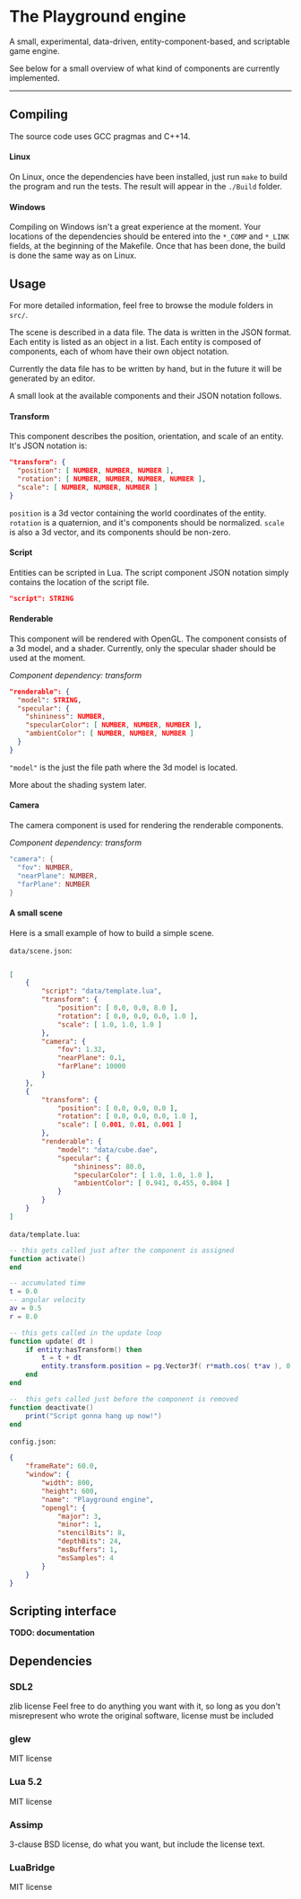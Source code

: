# The Playground engine

A small, experimental, data-driven, entity-component-based, and scriptable game engine.

See below for a small overview of what kind of components are currently implemented.

----------

## Compiling

The source code uses GCC pragmas and C++14.

#### Linux

On Linux, once the dependencies have been installed, just run `make` to build the program and run the tests. The result will appear in the `./Build` folder.

#### Windows

Compiling on Windows isn't a great experience at the moment. Your locations of the dependencies should be entered into the `*_COMP` and `*_LINK` fields, at the beginning of the Makefile. Once that has been done, the build is done the same way as on Linux.

## Usage

For more detailed information, feel free to browse the module folders in `src/`.

The scene is described in a data file. The data is written in the JSON format. Each entity is listed as an object in a list. Each entity is composed of components, each of whom have their own object notation.

Currently the data file has to be written by hand, but in the future it will be generated by an editor.

A small look at the available components and their JSON notation follows.

#### Transform

This component describes the position, orientation, and scale of an entity. It's JSON notation is:

```json
"transform": {
  "position": [ NUMBER, NUMBER, NUMBER ],
  "rotation": [ NUMBER, NUMBER, NUMBER, NUMBER ],
  "scale": [ NUMBER, NUMBER, NUMBER ]
}
```

`position` is a 3d vector containing the world coordinates of the entity. `rotation` is a quaternion, and it's components should be normalized. `scale` is also a 3d vector, and its components should be non-zero.

#### Script

Entities can be scripted in Lua. The script component JSON notation simply contains the location of the script file.

```json
"script": STRING
```

#### Renderable

This component will be rendered with OpenGL. The component consists of a 3d model, and a shader. Currently, only the specular shader should be used at the moment.

*Component dependency: transform*

```json
"renderable": {
  "model": STRING,
  "specular": {	
    "shininess": NUMBER,
    "specularColor": [ NUMBER, NUMBER, NUMBER ],
    "ambientColor": [ NUMBER, NUMBER, NUMBER ]
  }
}

```

`"model"` is the just the file path where the 3d model is located.

More about the shading system later.

#### Camera

The camera component is used for rendering the renderable components.

*Component dependency: transform*

```lua
"camera": {
  "fov": NUMBER,
  "nearPlane": NUMBER,
  "farPlane": NUMBER 
}
```

#### A small scene

Here is a small example of how to build a simple scene.

`data/scene.json`:

```json

[
    {
        "script": "data/template.lua",
        "transform": {
            "position": [ 0.0, 0.0, 8.0 ],
            "rotation": [ 0.0, 0.0, 0.0, 1.0 ],
            "scale": [ 1.0, 1.0, 1.0 ]
        },
        "camera": {
            "fov": 1.32,
            "nearPlane": 0.1,
            "farPlane": 10000
        }
    },
    {
        "transform": {
            "position": [ 0.0, 0.0, 0.0 ],
            "rotation": [ 0.0, 0.0, 0.0, 1.0 ],
            "scale": [ 0.001, 0.01, 0.001 ]
        },
        "renderable": {
            "model": "data/cube.dae",
            "specular": {
                "shininess": 80.0,
                "specularColor": [ 1.0, 1.0, 1.0 ],
                "ambientColor": [ 0.941, 0.455, 0.804 ]
            }
        }
    }
]

```

`data/template.lua`:

```lua
-- this gets called just after the component is assigned
function activate()
end

-- accumulated time
t = 0.0
-- angular velocity
av = 0.5
r = 8.0

-- this gets called in the update loop
function update( dt )
    if entity:hasTransform() then
        t = t + dt
        entity.transform.position = pg.Vector3f( r*math.cos( t*av ), 0.0, r*math.sin( t*av ) )
    end
end

--  this gets called just before the component is removed
function deactivate()
    print("Script gonna hang up now!")
end
```

`config.json`:

```json
{
    "frameRate": 60.0,
    "window": {
        "width": 800,
        "height": 600,
        "name": "Playground engine",
        "opengl": {
            "major": 3,
            "minor": 1,
            "stencilBits": 8,
            "depthBits": 24,
            "msBuffers": 1,
            "msSamples": 4
        }
    }
}
```

## Scripting interface

**TODO: documentation**

## Dependencies
### SDL2
zlib license
Feel free to do anything you want with it, so long as you don't misrepresent who wrote the original software, license must be included
### glew
MIT license
### Lua 5.2
MIT license
### Assimp
3-clause BSD license, do what you want, but include the license text.
### LuaBridge
MIT license

